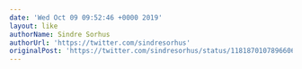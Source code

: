 ```yaml
---
date: 'Wed Oct 09 09:52:46 +0000 2019'
layout: like
authorName: Sindre Sorhus
authorUrl: 'https://twitter.com/sindresorhus'
originalPost: 'https://twitter.com/sindresorhus/status/1181870107896606720'
---
```


